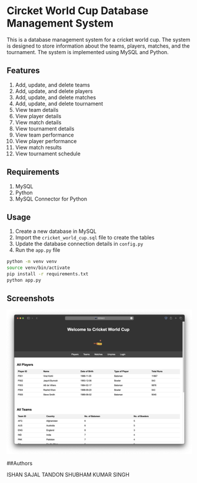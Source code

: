 # Circket World Cup Database Management System

This is a database management system for a cricket world cup. The system is designed to store information about the teams, players, matches, and the tournament. The system is implemented using MySQL and Python.

## Features

1. Add, update, and delete teams
2. Add, update, and delete players
3. Add, update, and delete matches
4. Add, update, and delete tournament
5. View team details
6. View player details
7. View match details
8. View tournament details
9. View team performance
10. View player performance
11. View match results
12. View tournament schedule

## Requirements

1. MySQL
2. Python
3. MySQL Connector for Python

## Usage

1. Create a new database in MySQL
2. Import the `cricket_world_cup.sql` file to create the tables
3. Update the database connection details in `config.py`
4. Run the `app.py` file

```bash
python -m venv venv
source venv/bin/activate
pip install -r requirements.txt
python app.py
```

## Screenshots

![Home](screenshots/home.png)


##Authors

ISHAN
SAJAL TANDON
SHUBHAM KUMAR SINGH
